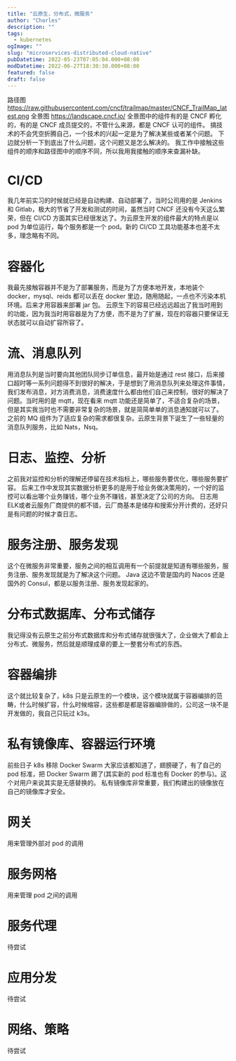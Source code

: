 ```yaml
---
title: "云原生，分布式，微服务"
author: "Charles"
description: ""
tags:
  - kubernetes
ogImage: ""
slug: "microservices-distributed-cloud-native"
pubDatetime: 2022-05-23T07:05:04.000+08:00
modDatetime: 2022-06-27T18:30:30.000+08:00
featured: false
draft: false
---
```


路径图 <https://raw.githubusercontent.com/cncf/trailmap/master/CNCF_TrailMap_latest.png>
全景图 <https://landscape.cncf.io/>
全景图中的组件有的是 CNCF 孵化的，有的是 CNCF 成员提交的，不管什么来源，都是 CNCF 认可的组件。
搞技术的不会凭空折腾自己，一个技术的兴起一定是为了解决某些或者某个问题。
下边就分析一下到底出了什么问题，这个问题又是怎么解决的。
我工作中接触这些组件的顺序和路径图中的顺序不同，所以我用我接触的顺序来查漏补缺。

# CI/CD

我几年前实习的时候就已经是自动构建、自动部署了，当时公司用的是 Jenkins 和 Gitlab，极大的节省了开发和测试的时间，虽然当时 CNCF 还没有今天这么繁荣，但在 CI/CD 方面其实已经很发达了。为云原生开发的组件最大的特点是以 pod 为单位运行，每个服务都是一个 pod。新的 CI/CD 工具功能基本也差不太多，理念略有不同。

# 容器化

我最先接触容器并不是为了部署服务，而是为了方便本地开发，本地装个 docker，mysql、reids 都可以丢在 docker 里边，随用随起，一点也不污染本机环境。后来才用容器来部署 jar 包。
云原生下的容易已经远远超出了我当时用到的功能，因为我当时用容器是为了方便，而不是为了扩展，现在的容器只要保证无状态就可以自动扩容所容了。

# 流、消息队列

用消息队列是当时要向其他团队同步订单信息，最开始是通过 rest 接口，后来接口超时等一系列问题得不到很好的解决，于是想到了用消息队列来处理这件事情，我们发布消息，对方消费消息，消费速度什么都由他们自己来控制，很好的解决了问题。当时用的是 mqtt，现在看来 mqtt 功能还是简单了，不适合复杂的场景，但是其实我当时也不需要非常复杂的场景，就是简简单单的消息通知就可以了。
之前的 MQ 组件为了适应复杂的需求都很复杂。云原生背景下诞生了一些轻量的消息队列服务，比如 Nats，Nsq。

# 日志、监控、分析

之前我对监控和分析的理解还停留在技术指标上，哪些服务要优化，哪些服务要扩容。
后来工作中发现其实数据分析更多的是用于给业务做决策用的，一个好的监控可以看出哪个业务赚钱，哪个业务不赚钱，甚至决定了公司的方向。
日志用 ELK或者云服务厂商提供的都不错，云厂商基本是储存和搜索分开计费的，还好只是有问题的时候才查日志。

# 服务注册、服务发现

这个在微服务非常重要，服务之间的相互调用有一个前提就是知道有哪些服务，服务注册、服务发现就是为了解决这个问题。
Java 这边不管是国内的 Nacos 还是国外的 Consul，都是以服务注册、服务发现起家的。

# 分布式数据库、分布式储存

我记得没有云原生之前分布式数据库和分布式储存就很强大了，企业做大了都会上分布式、微服务，然后就是顺理成章的要上一整套分布式的东西。

# 容器编排

这个就比较复杂了，k8s 只是云原生的一个模块，这个模块就属于容器编排的范畴，什么时候扩容，什么时候缩容，这些都是都是容器编排做的，公司这一块不是开发做的，我自己只玩过 k3s。

# 私有镜像库、容器运行环境

前些日子 k8s 移除 Docker Swarm 大家应该都知道了，翅膀硬了，有了自己的 pod 标准，把 Docker Swarm 踢了(其实新的 pod 标准也有 Docker 的参与)。这个对用户来说其实是无感替换的。
私有镜像库非常重要，我们构建出的镜像放在自己的镜像库才安全。

# 网关

用来管理外部对 pod 的调用

# 服务网格

用来管理 pod 之间的调用

# 服务代理

待尝试

# 应用分发

待尝试

# 网络、策略

待尝试
